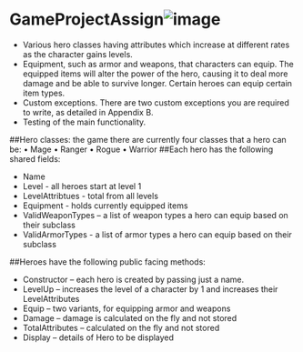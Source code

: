 # GameProjectAssign![image](https://github.com/user-attachments/assets/a0982f0a-fcd6-40c3-9ae5-281d952d7b77)
- Various hero classes having attributes which increase at different rates as the character gains levels.
- Equipment, such as armor and weapons, that characters can equip. The equipped items will alter the power of
  the hero, causing it to deal more damage and be able to survive longer. Certain heroes can equip certain item
  types.
-  Custom exceptions. There are two custom exceptions you are required to write, as detailed in Appendix B.
-  Testing of the main functionality.

##Hero classes: the game there are currently four classes that a hero can be:
• Mage
• Ranger
• Rogue
• Warrior
##Each hero has the following shared fields:
-  Name
-  Level - all heroes start at level 1
-  LevelAttribtues - total from all levels
-  Equipment - holds currently equipped items
-  ValidWeaponTypes – a list of weapon types a hero can equip based on their subclass
-  ValidArmorTypes - a list of armor types a hero can equip based on their subclass 

##Heroes have the following public facing methods:
-  Constructor – each hero is created by passing just a name.
-  LevelUp – increases the level of a character by 1 and increases their LevelAttributes
-  Equip – two variants, for equipping armor and weapons
-  Damage – damage is calculated on the fly and not stored
-  TotalAttributes – calculated on the fly and not stored
-  Display – details of Hero to be displayed
